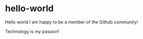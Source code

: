 # hello-world
Hello world I am happy to be a member of the Github community!

Technology is my passion!


